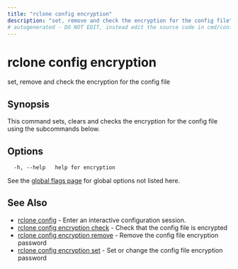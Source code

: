 ```yaml
---
title: "rclone config encryption"
description: "set, remove and check the encryption for the config file"
# autogenerated - DO NOT EDIT, instead edit the source code in cmd/config/encryption/ and as part of making a release run "make commanddocs"
---
```

# rclone config encryption

set, remove and check the encryption for the config file

## Synopsis

This command sets, clears and checks the encryption for the config file using
the subcommands below.

## Options

```
  -h, --help   help for encryption
```

See the [global flags page](/flags/) for global options not listed here.

## See Also

<!-- markdownlint-capture -->
<!-- markdownlint-disable ul-style line-length -->

* [rclone config](/commands/rclone_config/)	 - Enter an interactive configuration session.
* [rclone config encryption check](/commands/rclone_config_encryption_check/)	 - Check that the config file is encrypted
* [rclone config encryption remove](/commands/rclone_config_encryption_remove/)	 - Remove the config file encryption password
* [rclone config encryption set](/commands/rclone_config_encryption_set/)	 - Set or change the config file encryption password


<!-- markdownlint-restore -->
